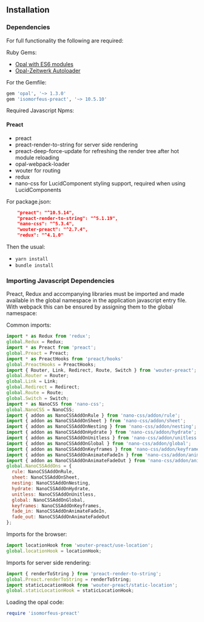 ## Installation
### Dependencies

For full functionality the following are required:

Ruby Gems:

- [Opal with ES6 modules](https://github.com/opal/opal/pull/2266)
- [Opal-Zeitwerk Autoloader](https://github.com/isomorfeus/opal-zeitwerk)

For the Gemfile:
```ruby
gem 'opal', '~> 1.3.0'
gem 'isomorfeus-preact', '~> 10.5.10'
```

Required Javascript Npms:

#### Preact
- preact
- preact-render-to-string for server side rendering
- preact-deep-force-update for refreshing the render tree after hot module reloading
- opal-webpack-loader
- wouter for routing
- redux
- nano-css for LucidComponent styling support, required when using LucidComponents

For package.json:
```json
    "preact": "^10.5.14",
    "preact-render-to-string": "^5.1.19",
    "nano-css": "^5.3.4",
    "wouter-preact": "^2.7.4",
    "redux": "^4.1.0"
```

Then the usual:
- `yarn install`
- `bundle install`

### Importing Javascript Dependencies
Preact, Redux and accompanying libraries must be imported and made available in the global namespace in the application javascript entry file. With webpack this can be ensured by assigning them to the global namespace:

Common imports:
```javascript
import * as Redux from 'redux';
global.Redux = Redux;
import * as Preact from 'preact';
global.Preact = Preact;
import * as PreactHooks from 'preact/hooks'
global.PreactHooks = PreactHooks;
import { Router, Link, Redirect, Route, Switch } from 'wouter-preact';
global.Router = Router;
global.Link = Link;
global.Redirect = Redirect;
global.Route = Route;
global.Switch = Switch;
import * as NanoCSS from 'nano-css';
global.NanoCSS = NanoCSS;
import { addon as NanoCSSAddOnRule } from 'nano-css/addon/rule';
import { addon as NanoCSSAddOnSheet } from 'nano-css/addon/sheet';
import { addon as NanoCSSAddOnNesting } from 'nano-css/addon/nesting';
import { addon as NanoCSSAddOnHydrate } from 'nano-css/addon/hydrate';
import { addon as NanoCSSAddOnUnitless } from 'nano-css/addon/unitless';
import { addon as NanoCSSAddOnGlobal } from 'nano-css/addon/global';
import { addon as NanoCSSAddOnKeyframes } from 'nano-css/addon/keyframes';
import { addon as NanoCSSAddOnAnimateFadeIn } from 'nano-css/addon/animate/fadeIn';
import { addon as NanoCSSAddOnAnimateFadeOut } from 'nano-css/addon/animate/fadeOut';
global.NanoCSSAddOns = {
  rule: NanoCSSAddOnRule,
  sheet: NanoCSSAddOnSheet,
  nesting: NanoCSSAddOnNesting,
  hydrate: NanoCSSAddOnHydrate,
  unitless: NanoCSSAddOnUnitless,
  global: NanoCSSAddOnGlobal,
  keyframes: NanoCSSAddOnKeyframes,
  fade_in: NanoCSSAddOnAnimateFadeIn,
  fade_out: NanoCSSAddOnAnimateFadeOut
};
```

Imports for the browser:
```javascript
import locationHook from 'wouter-preact/use-location';
global.locationHook = locationHook;
```

Imports for server side rendering:
```javascript
import { renderToString } from 'preact-render-to-string';
global.Preact.renderToString = renderToString;
import staticLocationHook from 'wouter-preact/static-location';
global.staticLocationHook = staticLocationHook;
```

Loading the opal code:
```ruby
require 'isomorfeus-preact'
```
